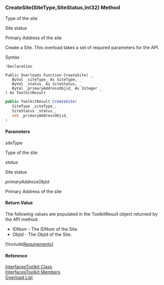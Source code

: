 ﻿### CreateSite(SiteType,SiteStatus,Int32) Method

Type of the site

Site status

Primary Address of the site

Create a Site. This overload takes a set of required parameters for the API.

Syntax

```vbnet
'Declaration
 
Public Overloads Function CreateSite( _
   ByVal _siteType_ As SiteType, _
   ByVal _status_ As SiteStatus, _
   ByVal _primaryAddressObjid_ As Integer _
) As ToolkitResult
```

```csharp
public ToolkitResult CreateSite( 
   SiteType _siteType_,
   SiteStatus _status_,
   int _primaryAddressObjid_
)
```

#### Parameters

_siteType_

Type of the site

_status_

Site status

_primaryAddressObjid_

Primary Address of the site

#### Return Value

The following values are populated in the ToolkitResult object returned by the API method:

*   IDNum \- The IDNum of the Site.
*   Objid \- The Objid of the Site.

[!include[Requirements](../partials/requirements.md)]

#### Reference

[InterfacesToolkit Class](FChoice.Toolkits.Clarify~FChoice.Toolkits.Clarify.Interfaces.InterfacesToolkit.md)  
[InterfacesToolkit Members](FChoice.Toolkits.Clarify~FChoice.Toolkits.Clarify.Interfaces.InterfacesToolkit_members.md)  
[Overload List](FChoice.Toolkits.Clarify~FChoice.Toolkits.Clarify.Interfaces.InterfacesToolkit~CreateSite.md)
